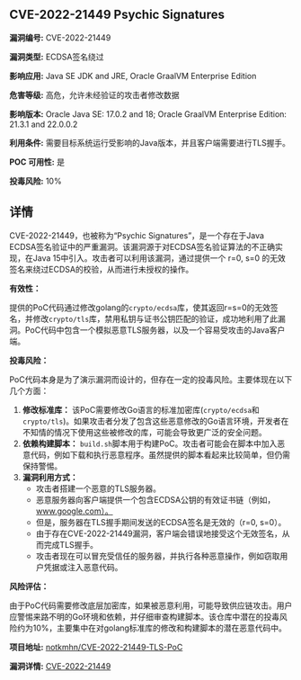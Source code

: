 ## CVE-2022-21449 Psychic Signatures

**漏洞编号:** CVE-2022-21449

**漏洞类型:** ECDSA签名绕过

**影响应用:** Java SE JDK and JRE, Oracle GraalVM Enterprise Edition

**危害等级:** 高危，允许未经验证的攻击者修改数据

**影响版本:** Oracle Java SE: 17.0.2 and 18; Oracle GraalVM Enterprise Edition: 21.3.1 and 22.0.0.2

**利用条件:** 需要目标系统运行受影响的Java版本，并且客户端需要进行TLS握手。

**POC 可用性:** 是

**投毒风险:** 10%

## 详情

CVE-2022-21449，也被称为“Psychic Signatures”，是一个存在于Java ECDSA签名验证中的严重漏洞。该漏洞源于对ECDSA签名验证算法的不正确实现，在Java 15中引入。攻击者可以利用该漏洞，通过提供一个 r=0, s=0 的无效签名来绕过ECDSA的校验，从而进行未授权的操作。

**有效性：**

提供的PoC代码通过修改golang的`crypto/ecdsa`库，使其返回r=s=0的无效签名，并修改`crypto/tls`库，禁用私钥与证书公钥匹配的验证，成功地利用了此漏洞。PoC代码中包含一个模拟恶意TLS服务器，以及一个容易受攻击的Java客户端。

**投毒风险：**

PoC代码本身是为了演示漏洞而设计的，但存在一定的投毒风险。主要体现在以下几个方面：

1.  **修改标准库：** 该PoC需要修改Go语言的标准加密库(`crypto/ecdsa`和`crypto/tls`)。如果攻击者分发了包含这些恶意修改的Go语言环境，开发者在不知情的情况下使用这些被修改的库，可能会导致更广泛的安全问题。
2.  **依赖构建脚本：** `build.sh`脚本用于构建PoC。攻击者可能会在脚本中加入恶意代码，例如下载和执行恶意程序。虽然提供的脚本看起来比较简单，但仍需保持警惕。
3.  **漏洞利用方式：**
    *   攻击者搭建一个恶意的TLS服务器。
    *   恶意服务器向客户端提供一个包含ECDSA公钥的有效证书链（例如，www.google.com）。
    *   但是，服务器在TLS握手期间发送的ECDSA签名是无效的（r=0, s=0）。
    *   由于存在CVE-2022-21449漏洞，客户端会错误地接受这个无效签名，从而完成TLS握手。
    *   攻击者现在可以冒充受信任的服务器，并执行各种恶意操作，例如窃取用户凭据或注入恶意代码。

**风险评估：**

由于PoC代码需要修改底层加密库，如果被恶意利用，可能导致供应链攻击。用户应警惕来路不明的Go环境和依赖，并仔细审查构建脚本。该仓库中潜在的投毒风险约为10%，主要集中在对golang标准库的修改和构建脚本的潜在恶意代码中。

**项目地址:** [notkmhn/CVE-2022-21449-TLS-PoC](https://github.com/notkmhn/CVE-2022-21449-TLS-PoC)

**漏洞详情:** [CVE-2022-21449](https://nvd.nist.gov/vuln/detail/CVE-2022-21449)
